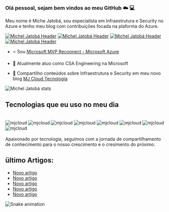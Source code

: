 ### Olá pessoal, sejam bem vindos ao meu GitHub  ☁️ 💻 

Meu nome é Miche Jatobá, sou especialista em Infraestrutura e Security no Azure e tenho meu blog com contribuições focada na plaforma do Azure.

[![Michel Jatobá Header](https://img.shields.io/badge/Blog-Mjcloud-21759B?style=for-the-badge&logo=wordpress&logoColor=white)](https://mjcloud.com.br) [![Michel Jatobá Header](https://img.shields.io/badge/YouTube-21759B?style=for-the-badge&logo=youtube&logoColor=white)](https://www.youtube.com/channel/UC-1C7u0VGdYJY9EaXtTW1eg) [![Michel Jatobá Header](https://img.shields.io/badge/LinkedIn-21759B?style=for-the-badge&logo=linkedin&logoColor=white)](https://www.linkedin.com/in/micheljatoba/)
[![Michel Jatobá Header](https://img.shields.io/badge/Microsoft_Outlook-21759B?style=for-the-badge&logo=microsoft&logoColor=white)](suporte@mjcloud.com.br/)

- ⭐ Sou [Microsoft MVP Reconnect - Microsoft Azure](https://mvp.microsoft.com/pt-br/PublicProfile/5003808?fullName=Michel%20Jatoba)

- 🔭 Atualmente atuo como CSA Engineering na Microsoft

- 👯 Compartilho conteúdos sobre Infraestrutura e Security em meu novo blog [MJ Cloud Tecnologia](https://mjcloud.com.br)

![Michel Jatobá stats](https://github-readme-stats.vercel.app/api?username=micheljatoba&show_icons=true&theme=dark&include_all_commits=true&count_private=true) 

## Tecnologias que eu uso no meu dia 
<div style="display: inline_block"><br/>
    <img align="center" alt="mjcloud" src="https://img.shields.io/badge/Microsoft-21759B?style=for-the-badge&logo=microsoft&logoColor=whit" />
    <img align="center" alt="mjcloud" src="https://img.shields.io/badge/Microsoft_Azure-21759B?style=for-the-badge&logo=microsoft-azure&logoColor=white" />
    <img align="center" alt="mjcloud" src="https://img.shields.io/badge/Azure Virtual Desktop-21759B?style=for-the-badge&logo=windows&logoColor=white" />    
    <img align="center" alt="mjcloud" src="https://img.shields.io/badge/terraform-21759B.svg?style=for-the-badge&logo=terraform&logoColor=white" />
    <img align="center" alt="mjcloud" src="https://img.shields.io/badge/kubernetes-21759B.svg?style=for-the-badge&logo=kubernetes&logoColor=white" />
    <img align="center" alt="mjcloud" src="https://img.shields.io/badge/Powershell-21759B?style=for-the-badge&logo=powershell&logoColor=white" />
    <img align="center" alt="mjcloud" src="https://img.shields.io/badge/Powershell-21759B?style=for-the-badge&logo=powershell&logoColor=white" />
    <img align="center" alt="mjcloud" src="https://img.shields.io/badge/windows%20terminal-21759B?style=for-the-badge&logo=windows%20terminal&logoColor=white" />
</div><br/>
Apaixonado por tecnologia, seguimos com a jornada de compartilhamento de conhecimento para o nosso crescimento e o cresimento do próximo.

## ültimo Artigos:
- [Novo artigo](https://mjcloud.com.br)<br/>
- [Novo artigo](https://mjcloud.com.br)<br/>
- [Novo artigo](https://mjcloud.com.br)<br/>
- [Novo artigo](https://mjcloud.com.br)<br/>
- [Novo artigo](https://mjcloud.com.br)<br/>

![Snake animation](https://github.com/micheljatoba/micheljatoba/blob/output/github-contribution-grid-snake.svg)

